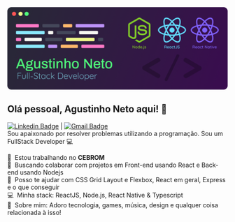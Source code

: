 <img width="auto" src="./Banner.png">

## Olá pessoal, Agustinho Neto aqui! 👋
[![Linkedin Badge](https://img.shields.io/badge/-AgustinhoNeto-blue?style=flat-square&logo=Linkedin&logoColor=white&link=https://www.linkedin.com/in/agustinhopneto/)](https://www.linkedin.com/in/agustinhopneto/) 
| 
[![Gmail Badge](https://img.shields.io/badge/-agustinho.pneto@gmail.com-c14438?style=flat-square&logo=Gmail&logoColor=white&link=mailto:agustinhopneto@gmail.com)](mailto:tgmarinho@gmail.com)<br/>
Sou apaixonado por resolver problemas utilizando a programação.
Sou um FullStack Developer 💻

🚀&nbsp; Estou trabalhando no **CEBROM** <br />
💜&nbsp; Buscando colaborar com projetos em Front-end usando React e Back-end usando Nodejs <br /> 
🤝&nbsp; Posso te ajudar com CSS Grid Layout e Flexbox, React em geral, Express e o que conseguir <br />
💻&nbsp; Minha stack: ReactJS, Node.js, React Native & Typescript <br />
💬&nbsp; Sobre mim: Adoro tecnologia, games, música, design e qualquer coisa relacionada à isso! <br />